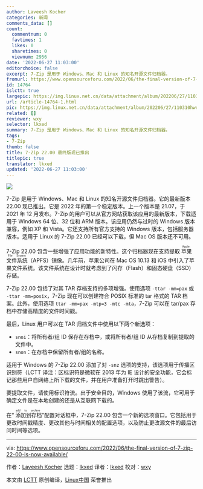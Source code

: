 ```yaml
---
author: Laveesh Kocher
categories: 新闻
comments_data: []
count:
  commentnum: 0
  favtimes: 1
  likes: 0
  sharetimes: 0
  viewnum: 2956
date: '2022-06-27 11:03:00'
editorchoice: false
excerpt: 7-Zip 是用于 Windows、Mac 和 Linux 的知名开源文件归档器。
fromurl: https://www.opensourceforu.com/2022/06/the-final-version-of-7-zip-22-00-is-now-available/
id: 14764
islctt: true
largepic: https://img.linux.net.cn/data/attachment/album/202206/27/110310hwrmxuwyqlor1olp.jpg
url: /article-14764-1.html
pic: https://img.linux.net.cn/data/attachment/album/202206/27/110310hwrmxuwyqlor1olp.jpg.thumb.jpg
related: []
reviewer: wxy
selector: lkxed
summary: 7-Zip 是用于 Windows、Mac 和 Linux 的知名开源文件归档器。
tags:
- 7-Zip
thumb: false
title: 7-Zip 22.00 最终版现已推出
titlepic: true
translator: lkxed
updated: '2022-06-27 11:03:00'
---
```


![](/data/attachment/album/202206/27/110310hwrmxuwyqlor1olp.jpg)


7-Zip 是用于 Windows、Mac 和 Linux 的知名开源文件归档器。它的最新版本 22.00 现已推出。它是 2022 年的第一个稳定版本。上一个版本是 21.07，于 2021 年 12 月发布。7-Zip 的用户可以从官方网站获取该应用的最新版本，下载适用于 Windows 64 位、32 位和 ARM 版本。该应用仍然与过时的 Windows 版本兼容，例如 XP 和 Vista。它还支持所有官方支持的 Windows 版本，包括服务器版本。适用于 Linux 的 7-Zip 22.00 已经可以下载，但 Mac OS 版本还不可用。


7-Zip 22.00 包含一些增强了应用功能的新特性。这个归档器现在支持提取<ruby> 苹果文件系统 <rt>  Apple File System </rt></ruby>（APFS）镜像。几年前，苹果公司在 Mac OS 10.13 和 iOS 中引入了苹果文件系统。该文件系统在设计时就考虑到了闪存（Flash）和固态硬盘（SSD）存储。


7-Zip 22.00 包括了对其 TAR 存档支持的多项增强。使用选项 `-ttar -mm=pax` 或 `-ttar -mm=posix`，7-Zip 现在可以创建符合 POSIX 标准的 tar 格式的 TAR 档案。此外，使用选项 `ttar -mm=pax -mtp=3 -mtc -mta`，7-Zip 可以在 tar/pax 存档中存储高精度的文件时间戳。


最后，Linux 用户可以在 TAR 归档文件中使用以下两个新选项：


* `snoi`：将所有者/组 ID 保存在存档中，或将所有者/组 ID 从存档复制到提取的文件中。
* `snon`：在存档中保留所有者/组的名称。


适用于 Windows 的 7-Zip 22.00 添加了对 `-snz` 选项的支持，该选项用于传播区识别符（LCTT 译注：区标识符是微软在 2013 年为 IE 设计的安全功能，它会标记那些用户自网络上所下载的文件，并在用户准备打开时跳出警告）。


要提取文件，请使用标识符流。出于安全目的，Windows 使用了该流，它可用于确定文件是在本地创建的还是从互联网下载的。


在“<ruby> 添加到存档 <rt>  add to archive </rt></ruby>”配置对话框中，7-Zip 22.00 包含一个新的选项窗口。它包括用于更改时间戳精度、更改其他与时间相关的配置选项，以及防止更改源文件的最后访问时间等选项。




---


via: <https://www.opensourceforu.com/2022/06/the-final-version-of-7-zip-22-00-is-now-available/>


作者：[Laveesh Kocher](https://www.opensourceforu.com/author/laveesh-kocher/) 选题：[lkxed](https://github.com/lkxed) 译者：[lkxed](https://github.com/lkxed) 校对：[wxy](https://github.com/wxy)


本文由 [LCTT](https://github.com/LCTT/TranslateProject) 原创编译，[Linux中国](https://linux.cn/) 荣誉推出